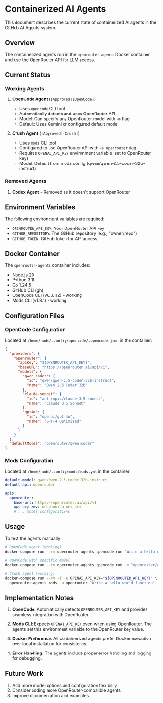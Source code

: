 # Containerized AI Agents

This document describes the current state of containerized AI agents in the GitHub AI Agents system.

## Overview

The containerized agents run in the `openrouter-agents` Docker container and use the OpenRouter API for LLM access.

## Current Status

### Working Agents

1. **OpenCode Agent** (`[Approved][OpenCode]`)
   - Uses `opencode` CLI tool
   - Automatically detects and uses OpenRouter API
   - Model: Can specify any OpenRouter model with `-m` flag
   - Default: Uses Gemini or configured default model

2. **Crush Agent** (`[Approved][Crush]`)
   - Uses `mods` CLI tool
   - Configured to use OpenRouter API with `-a openrouter` flag
   - Requires `OPENAI_API_KEY` environment variable (set to OpenRouter key)
   - Model: Default from mods config (qwen/qwen-2.5-coder-32b-instruct)

### Removed Agents

1. **Codex Agent** - Removed as it doesn't support OpenRouter

## Environment Variables

The following environment variables are required:

- `OPENROUTER_API_KEY`: Your OpenRouter API key
- `GITHUB_REPOSITORY`: The GitHub repository (e.g., "owner/repo")
- `GITHUB_TOKEN`: GitHub token for API access

## Docker Container

The `openrouter-agents` container includes:

- Node.js 20
- Python 3.11
- Go 1.24.5
- GitHub CLI (gh)
- OpenCode CLI (v0.3.112) - working
- Mods CLI (v1.8.1) - working

## Configuration Files

### OpenCode Configuration

Located at `/home/node/.config/opencode/.opencode.json` in the container:

```json
{
  "providers": {
    "openrouter": {
      "apiKey": "${OPENROUTER_API_KEY}",
      "baseURL": "https://openrouter.ai/api/v1",
      "models": {
        "qwen-coder": {
          "id": "qwen/qwen-2.5-coder-32b-instruct",
          "name": "Qwen 2.5 Coder 32B"
        },
        "claude-sonnet": {
          "id": "anthropic/claude-3.5-sonnet",
          "name": "Claude 3.5 Sonnet"
        },
        "gpt4o": {
          "id": "openai/gpt-4o",
          "name": "GPT-4 Optimized"
        }
      }
    }
  },
  "defaultModel": "openrouter/qwen-coder"
}
```

### Mods Configuration

Located at `/home/node/.config/mods/mods.yml` in the container:

```yaml
default-model: qwen/qwen-2.5-coder-32b-instruct
default-api: openrouter

apis:
  openrouter:
    base-url: https://openrouter.ai/api/v1
    api-key-env: OPENROUTER_API_KEY
    # ... model configurations
```

## Usage

To test the agents manually:

```bash
# OpenCode agent (working)
docker-compose run --rm openrouter-agents opencode run "Write a hello world function"

# OpenCode with specific model
docker-compose run --rm openrouter-agents opencode run -m "openrouter/anthropic/claude-3.5-sonnet" "Write a hello world function"

# Crush agent (working)
docker-compose run --rm -T -e OPENAI_API_KEY="${OPENROUTER_API_KEY}" \
  openrouter-agents mods -a openrouter "Write a hello world function"
```

## Implementation Notes

1. **OpenCode**: Automatically detects `OPENROUTER_API_KEY` and provides seamless integration with OpenRouter.

2. **Mods CLI**: Expects `OPENAI_API_KEY` even when using OpenRouter. The agents set this environment variable to the OpenRouter key value.

3. **Docker Preference**: All containerized agents prefer Docker execution over local installation for consistency.

4. **Error Handling**: The agents include proper error handling and logging for debugging.

## Future Work

1. Add more model options and configuration flexibility
2. Consider adding more OpenRouter-compatible agents
3. Improve documentation and examples
